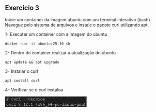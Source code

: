## Exercício 3

Inicie um container da imagem ubuntu com um terminal interativo (bash). Navegue pelo sistema de arquivos e instale o pacote curl utilizando apt.

1- Executar um container com a imagem do ubuntu

```
docker run -it ubuntu:25.10 sh
```

2- Dentro do container realizar a atualização do ubuntu

```
apt update && apt upgrade
```

3- Instalar o curl

```
apt install curl
```

4- Verificar se o curl instalou

![Foto do curl](image1.png)